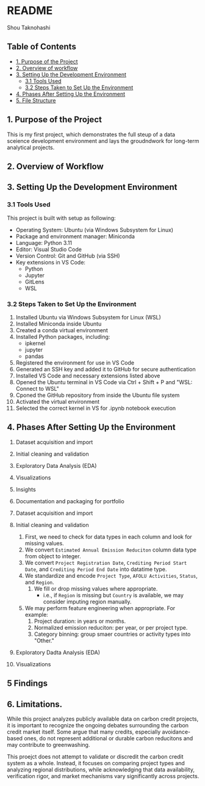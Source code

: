 # README
Shou Taknohashi

## Table of Contents

- [1. Purpose of the Project](#1-purpose-of-the-project)
- [2. Overview of workflow](#2-overview-of-workflow)
- [3. Setting Up the Development Environment](#3-setting-up-the-development-environment)
    - [3.1 Tools Used](#31-tools-used)
    - [3.2 Steps Taken to Set Up the Environment](#32-steps-taken-to-set-up-the-environment)
- [4. Phases After Setting Up the Environment](#4-phases-after-setting-up-the-environment)
- [5. File Structure](#5-file-structure)


## 1. Purpose of the Project
This is my first project, which demonstrates the full steup of a data sceience development environment and lays the groudndwork for long-term analytical projects.

## 2. Overview of Workflow


## 3. Setting Up the Development Environment

### 3.1 Tools Used
This project is built with setup as following:
- Operating System: Ubuntu (via Windows Subsystem for Linux)
- Package and environment manager: Miniconda
- Language: Python 3.11
- Editor: Visual Studio Code
- Version Control: Git and GitHub (via SSH)
- Key extensions in VS Code:
    - Python
    - Jupyter
    - GitLens
    - WSL

### 3.2 Steps Taken to Set Up the Environment
1. Installed Ubuntu via Windows Subsystem for Linux (WSL)
2. Installed Miniconda inside Ubuntu
3. Created a conda virtual environment
4. Installed Python packages, including:
    - ipkernel
    - jupyter
    - pandas
5. Registered the environment for use in VS Code 
6. Generated an SSH key and added it to GitHub for secure authentication
7. Installed VS Code and necessary extensions listed above
8. Opened the Ubuntu terminal in VS Code via Ctrl + Shift + P and "WSL: Connect to WSL"
9. Cponed the GitHub repository from inside the Ubuntu file system
10. Activated the virtual environment
11. Selected the correct kernel in VS for .ipynb notebook execution

## 4. Phases After Setting Up the Environment
1. Dataset acquisition and import
2. Initial cleaning and validation
3. Exploratory Data Analysis (EDA)
4. Visualizations
5. Insights
6. Documentation and packaging for portfolio


1. Dataset acquisition and import



2. Initial cleaning and validation

    1. First, we need to check for data types in each column and look for missing values.
    2. We convert `Estimated Annual Emission Reduciton` column data type from object to integer.
    3. We convert `Project Registration Date`, `Crediting Period Start Date`, and `Crediting Period End Date` into datatime type.
    4. We standardize and encode `Project Type`, `AFOLU Activities`, `Status`, and `Region`.
        1. We fill or drop missing values where appropriate.
            - i.e., if `Region` is missing but `Country` is available, we may consider imputing region manually.
    5. We may perform feature engineering when appropriate. For example:
        1. Project duration: in years or months.
        2. Normalized emission reduciton: per year, or per project type.
        3. Category binning: group smaer countries or activity types into "Other."


3. Exploratory Dadta Analysis (EDA)



4. Visualizations

## 5 Findings


## 6. Limitations.
While this project analyzes publicly available data on carbon credit projects, it is important to recognize the ongoing debates surrounding the carbon credit market itself. Some argue that many credits, especially avoidance-based ones, do not represent additional or durable carbon reducitons and may contribute to greenwashing.

This proejct does not attempt to validate or discredit the carbon credit system as a whole. Instead, it focuses on comparing project types and analyzing regional distributions, while acknowledging that data availability, verification rigor, and market mechanisms vary significantly across projects.